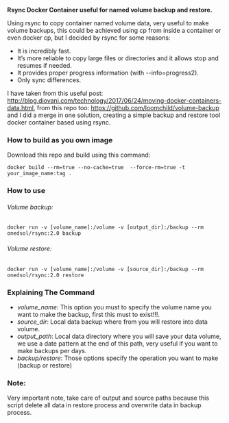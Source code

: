 **Rsync Docker Container useful for named volume backup and restore.**

Using rsync to copy container named volume data, very useful to make volume backups, this could be achieved using cp from inside a container or even docker cp, but I decided by rsync for some reasons:

* It is incredibly fast.
* It’s more reliable to copy large files or directories and it allows stop and resumes if needed.
* It provides proper progress information (with --info=progress2).
* Only sync differences.

I have taken from this useful post: http://blog.diovani.com/technology/2017/06/24/moving-docker-containers-data.html, from this repo too: https://github.com/loomchild/volume-backup and I did a merge in one solution, creating a simple backup and restore tool docker container based using rsync. 
 

### How to build as you own image
Download this repo and build using this command:

```
docker build --rm=true --no-cache=true  --force-rm=true -t your_image_name:tag .
```
### How to use

###### Volume backup:

```
docker run -v [volume_name]:/volume -v [output_dir]:/backup --rm onedsol/rsync:2.0 backup
```
###### Volume restore:

```
docker run -v [volume_name]:/volume -v [source_dir]:/backup --rm onedsol/rsync:2.0 restore
```

### Explaining The Command

* *volume_name*: This option you must to specify the volume name you want to make the backup, first this must to exist!!!.
* *source_dir*: Local data backup where from you will restore into data volume.
* *output_path*: Local data directory where you will save your data volume, 
we use a date pattern at the end of this path, very useful if you want to make backups per days.
* *backup/restore*: Those options specify the operation you want to make (backup or restore)

### Note:

Very important note, take care of output and source paths because this script delete all data in restore process and overwrite data in backup process.